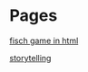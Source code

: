 # Pages

[fisch game in html](https://tinyvirtual.github.io/projects.io/fisch.html)


[storytelling](https://tinyvirtual.github.io/projects.io/story.html)
